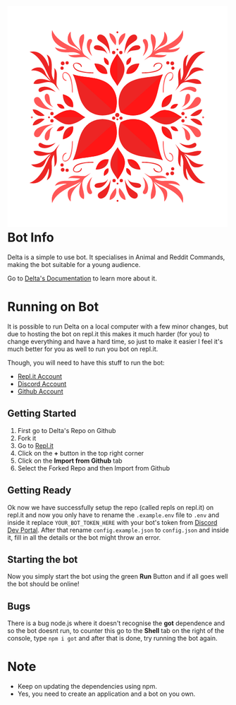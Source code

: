 # ![Logo](images/Delta.png) Bot Info

Delta is a simple to use bot. It specialises in Animal and Reddit Commands, making the bot suitable for a young audience.

Go to [Delta's Documentation](https://unieo.gitbook.io/delta-docs/) to learn more about it.

# Running on Bot

It is possible to run Delta on a local computer with a few minor changes, but due to hosting the bot on repl.it this makes it much harder (for you) to change everything and have a hard time, so just to make it easier I feel it's much better for you as well to run you bot on repl.it.

Though, you will need to have this stuff to run the bot:

-   [Repl.it Account](https://repl.it/signup)
-   [Discord Account](https://discord.com/register)
-   [Github Account](https://github.com/join)

## Getting Started

1. First go to Delta's Repo on Github
2. Fork it
3. Go to [Repl.it](https://repl.it/)
4. Click on the **+** button in the top right corner
5. Click on the **Import from Github** tab
6. Select the Forked Repo and then Import from Github

## Getting Ready

Ok now we have successfully setup the repo (called repls on repl.it) on repl.it and now you only have to rename the `.example.env` file to `.env` and inside it replace `YOUR_BOT_TOKEN_HERE` with your bot's token from [Discord Dev Portal](https://discord.com/developers/applications). After that rename `config.example.json` to `config.json` and inside it, fill in all the details or the bot might throw an error.

## Starting the bot

Now you simply start the bot using the green **Run** Button and if all goes well the bot should be online!

## Bugs

There is a bug node.js where it doesn't recognise the **got** dependence and so the bot doesnt run, to counter this go to the **Shell** tab on the right of the console, type `npm i got` and after that is done, try running the bot again.

# Note

-   Keep on updating the dependencies using npm.
-   Yes, you need to create an application and a bot on you own.
